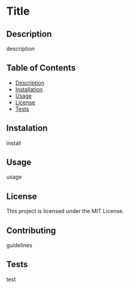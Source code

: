 # Title

## Description 
description

## Table of Contents
- [Description](#description)
- [Installation](#installation)
- [Usage](#usage)
- [License](#license)
- [Tests](#tests)


## Instalation 
install

## Usage 
usage

## License
This project is licensed under the MIT License.

## Contributing
guidelines

## Tests
test

